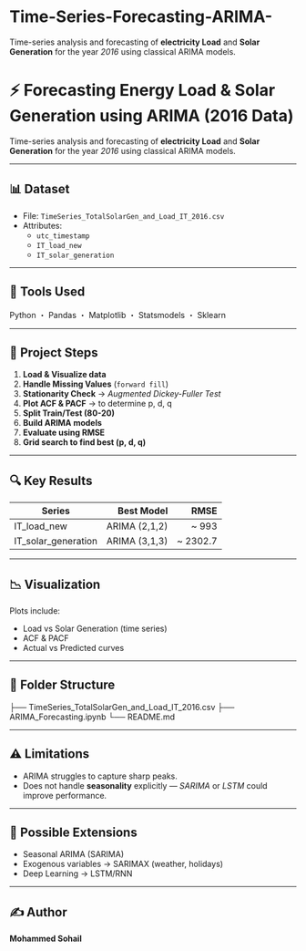 # Time-Series-Forecasting-ARIMA-
Time-series analysis and forecasting of **electricity Load** and **Solar Generation** for the year *2016* using classical ARIMA models.  
# ⚡ Forecasting Energy Load & Solar Generation using ARIMA (2016 Data)

Time-series analysis and forecasting of **electricity Load** and **Solar Generation** for the year *2016* using classical ARIMA models.  

---

## 📊 Dataset

- File: `TimeSeries_TotalSolarGen_and_Load_IT_2016.csv`
- Attributes:
  - `utc_timestamp`
  - `IT_load_new`
  - `IT_solar_generation`

---

## 🔧 Tools Used

Python ・ Pandas ・ Matplotlib ・ Statsmodels ・ Sklearn

---

## 🔁 Project Steps

1. **Load & Visualize data**
2. **Handle Missing Values** (`forward fill`)
3. **Stationarity Check** → *Augmented Dickey-Fuller Test*
4. **Plot ACF & PACF** → to determine p, d, q
5. **Split Train/Test (80-20)**
6. **Build ARIMA models**
7. **Evaluate using RMSE**
8. **Grid search to find best (p, d, q)**

---

## 🔍 Key Results

| Series               | Best Model    | RMSE        |
|---------------------|--------------:|------------:|
| IT_load_new         | ARIMA (2,1,2) | ~ 993       |
| IT_solar_generation | ARIMA (3,1,3) | ~ 2302.7    |

---

## 📉 Visualization

Plots include:
- Load vs Solar Generation (time series)
- ACF & PACF
- Actual vs Predicted curves

---

## 📂 Folder Structure

├── TimeSeries_TotalSolarGen_and_Load_IT_2016.csv
├── ARIMA_Forecasting.ipynb
└── README.md


---

## ⚠️ Limitations

- ARIMA struggles to capture sharp peaks.
- Does not handle **seasonality** explicitly — *SARIMA* or *LSTM* could improve performance.

---

## 🧠 Possible Extensions

- Seasonal ARIMA (SARIMA)
- Exogenous variables → SARIMAX (weather, holidays)
- Deep Learning → LSTM/RNN

---

## ✍️ Author

**Mohammed Sohail**  
